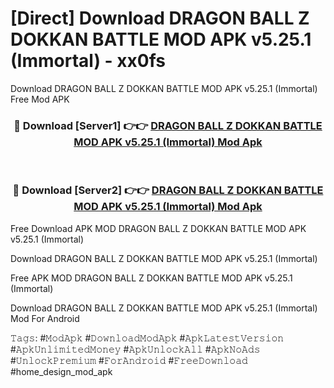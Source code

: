 # [Direct] Download DRAGON BALL Z DOKKAN BATTLE MOD APK v5.25.1 (Immortal) - xx0fs
Download DRAGON BALL Z DOKKAN BATTLE MOD APK v5.25.1 (Immortal) Free Mod APK

<div align="center">
<h3>🔴 Download [Server1] 👉👉 <a href="https://apk-comot.site?title=DRAGON_BALL_Z_DOKKAN_BATTLE_MOD_APK_v5.25.1_(Immortal)">DRAGON BALL Z DOKKAN BATTLE MOD APK v5.25.1 (Immortal) Mod Apk</a></h3><br>

<h3>🔴 Download [Server2] 👉👉 <a href="https://apk-comot.site?title=DRAGON_BALL_Z_DOKKAN_BATTLE_MOD_APK_v5.25.1_(Immortal)">DRAGON BALL Z DOKKAN BATTLE MOD APK v5.25.1 (Immortal) Mod Apk</a></h3>
</div>


Free Download APK MOD DRAGON BALL Z DOKKAN BATTLE MOD APK v5.25.1 (Immortal)

Download DRAGON BALL Z DOKKAN BATTLE MOD APK v5.25.1 (Immortal) 

Free APK MOD DRAGON BALL Z DOKKAN BATTLE MOD APK v5.25.1 (Immortal) 

Download DRAGON BALL Z DOKKAN BATTLE MOD APK v5.25.1 (Immortal) Mod For Android

𝚃𝚊𝚐𝚜: #𝙼𝚘𝚍𝙰𝚙𝚔 #𝙳𝚘𝚠𝚗𝚕𝚘𝚊𝚍𝙼𝚘𝚍𝙰𝚙𝚔 #𝙰𝚙𝚔𝙻𝚊𝚝𝚎𝚜𝚝𝚅𝚎𝚛𝚜𝚒𝚘𝚗 #𝙰𝚙𝚔𝚄𝚗𝚕𝚒𝚖𝚒𝚝𝚎𝚍𝙼𝚘𝚗𝚎𝚢 #𝙰𝚙𝚔𝚄𝚗𝚕𝚘𝚌𝚔𝙰𝚕𝚕 #𝙰𝚙𝚔𝙽𝚘𝙰𝚍𝚜 #𝚄𝚗𝚕𝚘𝚌𝚔𝙿𝚛𝚎𝚖𝚒𝚞𝚖 #𝙵𝚘𝚛𝙰𝚗𝚍𝚛𝚘𝚒𝚍 #𝙵𝚛𝚎𝚎𝙳𝚘𝚠𝚗𝚕𝚘𝚊𝚍 #home_design_mod_apk